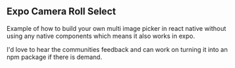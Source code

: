 ## Expo Camera Roll Select
Example of how to build your own multi image picker in react native
without using any native components which means it also works in expo.

I'd love to hear the communities feedback
and can work on turning it into an npm package if there is demand.

